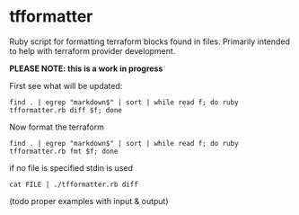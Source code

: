 tfformatter
==================

Ruby script for formatting terraform blocks found in files. Primarily intended to help with terraform provider development.

**PLEASE NOTE: this is a work in progress** 

First see what will be updated:
```shell
find . | egrep "markdown$" | sort | while read f; do ruby tfformatter.rb diff $f; done
``` 

Now format the terraform
```shell
find . | egrep "markdown$" | sort | while read f; do ruby tfformatter.rb fmt $f; done
``` 

if no file is specified stdin is used

```shell
cat FILE | ./tfformatter.rb diff
```

(todo proper examples with input & output)